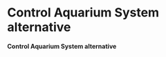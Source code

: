 # <b>C</b>ontrol <b>A</b>quarium <b>S</b>ystem alternative
<b>Control Aquarium System alternative</b>
